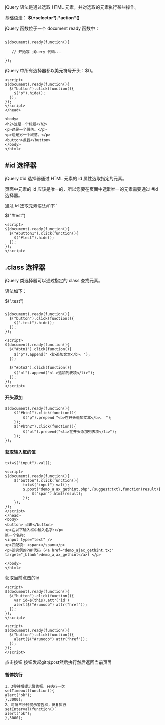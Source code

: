 jQuery 语法是通过选取 HTML 元素，并对选取的元素执行某些操作。

基础语法： **$(\*selector\*).\*action\*()**

 jQuery 函数位于一个 document ready 函数中：

```

$(document).ready(function(){
 
   // 开始写 jQuery 代码...
 
});

```

jQuery 中所有选择器都以美元符号开头：$()。



```
<script>
$(document).ready(function(){
  $("button").click(function(){
    $("p").hide();
  });
});
</script>
</head>

<body>
<h2>这是一个标题</h2>
<p>这是一个段落。</p>
<p>这是另一个段落。</p>
<button>点我</button>
</body>
</html>
```

##  #id 选择器

jQuery #id 选择器通过 HTML 元素的 id 属性选取指定的元素。

页面中元素的 id 应该是唯一的，所以您要在页面中选取唯一的元素需要通过 #id 选择器。

通过 id 选取元素语法如下：

$("#test")

```
<script>
$(document).ready(function(){
  $("#button1").click(function(){
    $("#test").hide();
  });
});
</script>
```

##  .class 选择器

jQuery 类选择器可以通过指定的 class 查找元素。

语法如下：

$(".test")

```

$(document).ready(function(){
  $("button").click(function(){
    $(".test").hide();
  });
});

```





```
<script>
$(document).ready(function(){
  $("#btn1").click(function(){
    $("p").append(" <b>追加文本</b>。");
  });

  $("#btn2").click(function(){
    $("ol").append("<li>追加列表项</li>");
  });
});
</script>
```

#### 开头添加

```
$(document).ready(function(){
	$("#btn1").click(function(){
		$("p").prepend("<b>在开头追加文本</b>。 ");
	});
	$("#btn2").click(function(){
		$("ol").prepend("<li>在开头添加列表项</li>");
	});
});
```

#### 获取输入框的值

```
txt=$("input").val();
```

```
<script>
$(document).ready(function(){
	$("button").click(function(){
		txt=$("input").val();
		$.post("demo_ajax_gethint.php",{suggest:txt},function(result){
			$("span").html(result);
		});
	});
});
</script>
</head>
<body>
<button> 点击</button>
<p>在以下输入框中输入名字:</p>
第一个名称:
<input type="text" />
<p>匹配项: <span></span></p>
<p>该实例的PHP代码 (<a href="demo_ajax_gethint.txt" target="_blank">demo_ajax_gethint</a>) </p>

</body>
</html>
```

获取当前点击的id

```
<script>
$(document).ready(function(){
  $("button").click(function(){
  	var id=$(this).attr('id')
    alert($("#runoob").attr("href"));
  });
});
</script>
```



```
<script>
$(document).ready(function(){
  $("button").click(function(){
    alert($("#runoob").attr("href"));
  });
});
</script>
```



点击按钮 按钮发起git或post然后执行然后返回当前页面

#### 暂停执行

```
1、3秒钟后提示警告框，只执行一次
setTimeout(function(){
alert("ok");
},3000);
2、每隔三秒钟提示警告框，反复执行
setInterval(function(){
alert("ok");
},3000);
```


